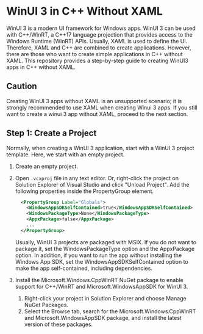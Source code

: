 # WinUI 3 in C++ Without XAML
WinUI 3 is a modern UI framework for Windows apps. WinUI 3 can be used with C++/WinRT, a C++17 language projection that provides access to the Windows Runtime (WinRT) APIs. Usually, XAML is used to define the UI. Therefore, XAML and C++ are combined to create applications. However, there are those who want to create simple applications in C++ without XAML. This repository provides a step-by-step guide to creating WinUI3 apps in C++ without XAML.

## Caution
Creating WinUI 3 apps without XAML is an unsupported scenario; it is strongly recommended to use XAML when creating Winui 3 apps. If you still want to create a winui 3 app without XAML, proceed to the next section.

## Step 1: Create a Project
Normally, when creating a WinUI 3 application, start with a WinUI 3 project template. Here, we start with an empty project.

1. Create an empty project.
2. Open `.vcxproj` file in any text editor. Or, right-click the project on Solution Explorer of Visual Studio and click "Unload Project". Add the following properties inside the PropertyGroup element.

    ```xml
      <PropertyGroup Label="Globals">
        <WindowsAppSDKSelfContained>true</WindowsAppSDKSelfContained>
        <WindowsPackageType>None</WindowsPackageType>
        <AppxPackage>false</AppxPackage>
        ...
      </PropertyGroup>
    ```
    
    Usually, WinUI 3 projects are packaged with MSIX. If you do not want to package it, set the WindowsPackageType option and the AppxPackage option. In addition, if you want to run the app without installing the Windows App SDK, set the WindowsAppSDKSelfContained option to make the app self-contained, including dependencies.
3. Install the Microsoft.Windows.CppWinRT NuGet package to enable support for C++/WinRT and Microsoft.WindowsAppSDK for WinUI 3.
    1. Right-click your project in Solution Explorer and choose Manage NuGet Packages.
    2. Select the Browse tab, search for the Microsoft.Windows.CppWinRT and Microsoft.WindowsAppSDK package, and install the latest version of these packages.

